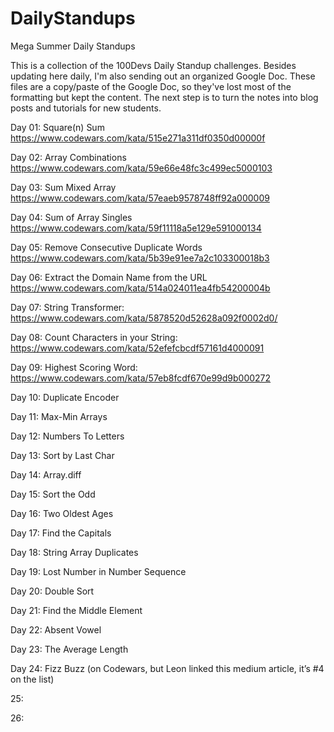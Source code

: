 # DailyStandups
Mega Summer Daily Standups

This is a collection of the 100Devs Daily Standup challenges. Besides updating here daily, I'm also sending out an organized Google Doc.  These files are a copy/paste of the Google Doc, so they've lost most of the formatting but kept the content.  The next step is to turn the notes into blog posts and tutorials for new students.

Day 01: Square(n) Sum 
https://www.codewars.com/kata/515e271a311df0350d00000f

Day 02:  Array Combinations 
https://www.codewars.com/kata/59e66e48fc3c499ec5000103

Day 03: Sum Mixed Array 
https://www.codewars.com/kata/57eaeb9578748ff92a000009

Day 04: Sum of Array Singles 
https://www.codewars.com/kata/59f11118a5e129e591000134

Day 05: Remove Consecutive Duplicate Words 
https://www.codewars.com/kata/5b39e91ee7a2c103300018b3

Day 06: Extract the Domain Name from the URL 
https://www.codewars.com/kata/514a024011ea4fb54200004b

Day 07: String Transformer: 
https://www.codewars.com/kata/5878520d52628a092f0002d0/

Day 08: Count Characters in your String:
https://www.codewars.com/kata/52efefcbcdf57161d4000091

Day 09: Highest Scoring Word:
https://www.codewars.com/kata/57eb8fcdf670e99d9b000272 

Day 10: Duplicate Encoder

Day 11: Max-Min Arrays

Day 12: Numbers To Letters

Day 13: Sort by Last Char 

Day 14: Array.diff 

Day 15: Sort the Odd 

Day 16: Two Oldest Ages

Day 17: Find the Capitals

Day 18: String Array Duplicates

Day 19: Lost Number in Number Sequence 

Day 20: Double Sort 

Day 21: Find the Middle Element 

Day 22: Absent Vowel 

Day 23: The Average Length 

Day 24: Fizz Buzz (on Codewars, but Leon linked this medium article, it’s #4 on the list) 

25:

26:
